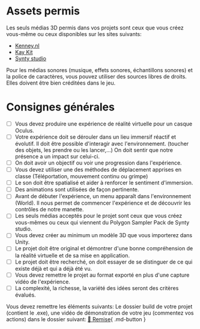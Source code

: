 # Assets permis
Les seuls médias 3D permis dans vos projets sont ceux que vous créez vous-même ou ceux disponibles sur les sites suivants:     

- [Kenney.nl](https://kenney.nl/assets/category:3D?sort=update)
- [Kay Kit](https://kaylousberg.itch.io/)
- [Synty studio](../unity/modeles_synty.md)

Pour les médias sonores (musique, effets sonores, échantillons sonores) et la police de caractères, vous pouvez utiliser des sources libres de droits. Elles doivent être bien créditées dans le jeu.

# Consignes générales
- [ ] Vous devez produire une expérience de réalité virtuelle pour un casque Oculus.
- [ ] Votre expérience doit se dérouler dans un lieu immersif réactif et évolutif. Il doit être possible d'interagir avec l'environnement. (toucher des objets, les prendre ou les lancer,...) On doit sentir que notre présence a un impact sur celui-ci.
- [ ] On doit avoir un objectif ou voir une progression dans l'expérience.
- [ ] Vous devez utiliser une des méthodes de déplacement apprises en classe (Téléportation, mouvement continu ou grimpe)
- [ ] Le son doit être spatialisé et aider à renforcer le sentiment d'immersion.
- [ ] Des animations sont utilisées de façon pertinente.
- [ ] Avant de débuter l'expérience, un menu apparaît dans l'environnement (World). Il nous permet de commencer l'expérience et de découvrir les contrôles de notre manette.
- [ ] Les seuls médias acceptés pour le projet sont ceux que vous créez vous-mêmes ou ceux qui viennent du Polygon Sampler Pack de Synty studio.
- [ ] Vous devez créer au minimum un modèle 3D que vous importerez dans Unity.
- [ ] Le projet doit être original et démontrer d'une bonne compréhension de la réalité virtuelle et de sa mise en application.
- [ ] Le projet doit être recherché, on doit essayer de se distinguer de ce qui existe déjà et qui a déjà été vu.
- [ ] Vous devez remettre le projet au format exporté en plus d'une capture vidéo de l'expérience.
- [ ] La complexité, la richesse, la variété des idées seront des critères évalués. 

Vous devez remettre les éléments suivants: Le dossier build de votre projet (contient le .exe), une vidéo de démonstration de votre jeu (commentez vos actions) dans le dossier suivant:
[📁 Remise](https://cmontmorency365-my.sharepoint.com/:f:/g/personal/lora_boisvert_cmontmorency_qc_ca/EuyNWLjHvnxPqPRiz6w8G08BhltAFOQm4P7kHai5QuqqAA?e=LywYZ3){ .md-button }   

